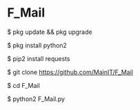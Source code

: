 # F_Mail
$ pkg update && pkg upgrade

$ pkg install python2

$ pip2 install requests

$ git clone https://github.com/MainIT/F_Mail

$ cd F_Mail

$ python2 F_Mail.py
